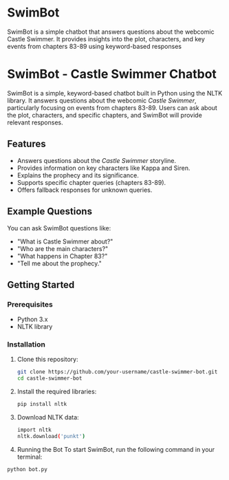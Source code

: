# SwimBot
SwimBot is a simple chatbot that answers questions about the webcomic Castle Swimmer. It provides insights into the plot, characters, and key events from chapters 83-89 using keyword-based responses

# SwimBot - Castle Swimmer Chatbot

SwimBot is a simple, keyword-based chatbot built in Python using the NLTK library. It answers questions about the webcomic *Castle Swimmer*, particularly focusing on events from chapters 83-89. Users can ask about the plot, characters, and specific chapters, and SwimBot will provide relevant responses.

## Features
- Answers questions about the *Castle Swimmer* storyline.
- Provides information on key characters like Kappa and Siren.
- Explains the prophecy and its significance.
- Supports specific chapter queries (chapters 83-89).
- Offers fallback responses for unknown queries.

## Example Questions
You can ask SwimBot questions like:
- "What is Castle Swimmer about?"
- "Who are the main characters?"
- "What happens in Chapter 83?"
- "Tell me about the prophecy."

## Getting Started

### Prerequisites
- Python 3.x
- NLTK library

### Installation

1. Clone this repository:
   ```bash
   git clone https://github.com/your-username/castle-swimmer-bot.git
   cd castle-swimmer-bot

2. Install the required libraries:
   ```bash
   pip install nltk
3. Download NLTK data:
   ```bash
   import nltk
   nltk.download('punkt')
4. Running the Bot
To start SwimBot, run the following command in your terminal:
```bash
python bot.py



